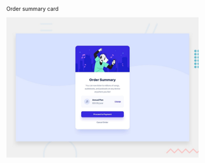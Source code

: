 Order summary card

![Design preview for the Order summary card coding challenge](./design/desktop-preview.jpg)

